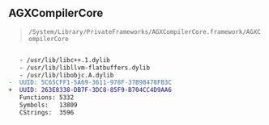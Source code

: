 ## AGXCompilerCore

> `/System/Library/PrivateFrameworks/AGXCompilerCore.framework/AGXCompilerCore`

```diff

   - /usr/lib/libc++.1.dylib
   - /usr/lib/libllvm-flatbuffers.dylib
   - /usr/lib/libobjc.A.dylib
-  UUID: 5C65CFF1-5A69-3611-978F-37B98478FB3C
+  UUID: 263E8338-DB7F-3DC8-85F9-B704CC4D9AA6
   Functions: 5332
   Symbols:   13809
   CStrings:  3596

```
